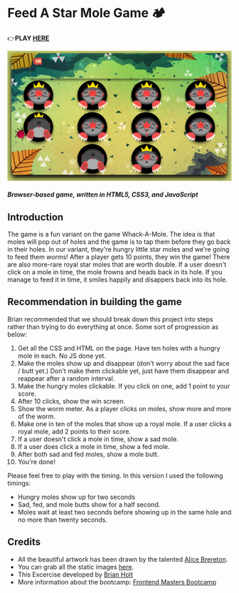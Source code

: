 # Feed A Star Mole Game 🏕
👉**PLAY [HERE](https://mitzelldone.github.io/FrontendMasters-Bootcamp/Feed%20A%20Star%20Mole/Index.html)** 

[![Demo Web Feed A Star Mole Game](./assets/demo.png)](https://mitzelldone.github.io/Feed_A_Star_Mole/Index.html)
##### Browser-based game, written in HTML5, CSS3, and JavaScript

## Introduction
The game is a fun variant on the game Whack-A-Mole. The idea is that moles will pop out of holes and the game is to tap them before they go back in their holes. In our variant, they're hungry little star moles and we're going to feed them worms! After a player gets 10 points, they win the game! There are also more-rare royal star moles that are worth double. If a user doesn't click on a mole in time, the mole frowns and heads back in its hole. If you manage to feed it in time, it smiles happily and disappers back into its hole.

## Recommendation in building the game
Brian recommended that we should break down this project into steps rather than trying to do everything at once. Some sort of progression as below:

1. Get all the CSS and HTML on the page. Have ten holes with a hungry mole in each. No JS done yet.
2. Make the moles show up and disappear (don't worry about the sad face / butt yet.) Don't make them clickable yet, just have them disappear and reappear after a random interval.
3. Make the hungry moles clickable. If you click on one, add 1 point to your score.
4. After 10 clicks, show the win screen.
5. Show the worm meter. As a player clicks on moles, show more and more of the worm.
6. Make one in ten of the moles that show up a royal mole. If a user clicks a royal mole, add 2 points to their score.
7. If a user doesn't click a mole in time, show a sad mole.
8. If a user does click a mole in time, show a fed mole.
9. After both sad and fed moles, show a mole butt.
10. You're done!

Please feel free to play with the timing. In this version I used the following timings:

- Hungry moles show up for two seconds
- Sad, fed, and mole butts show for a half second.
- Moles wait at least two seconds before showing up in the same hole and no more than twenty seconds.


## Credits
- All the beautiful artwork has been drawn by the talented [Alice Brereton](https://www.pickledalice.com/). 
- You can grab all the static images [here](https://frontendmasters.github.io/bootcamp/mole.zip).
- This Excercise developed by [Brian Holt](https://frontendmasters.com/teachers/brian-holt/) 
- More information about the bootcamp: [Frontend Masters Bootcamp](https://frontendmasters.com/bootcamp/)
